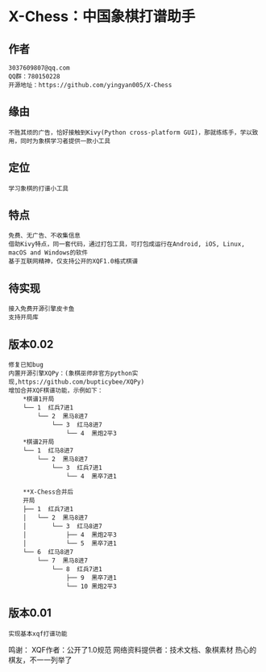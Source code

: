 <!--
 * @Author: Paoger
 * @Date: 2024-01-03 10:22:01
 * @LastEditors: Paoger
 * @LastEditTime: 2024-01-05 10:39:03
 * @Description: 
 * 
 * Copyright (c) 2024 by Paoger, All Rights Reserved. 
-->
# X-Chess：中国象棋打谱助手
## 作者
    3037609807@qq.com
    QQ群：780150228
    开源地址：https://github.com/yingyan005/X-Chess
## 缘由
    不胜其烦的广告，恰好接触到Kivy(Python cross-platform GUI)，那就练练手，学以致用，同时为象棋学习者提供一款小工具
## 定位
    学习象棋的打谱小工具
## 特点
    免费、无广告、不收集信息
    借助Kivy特点，同一套代码，通过打包工具，可打包成运行在Android, iOS, Linux, macOS and Windows的软件
    基于互联网精神，仅支持公开的XQF1.0格式棋谱

## 待实现
    接入免费开源引擎皮卡鱼
    支持开局库

## 版本0.02
    修复已知bug
    内置开源引擎XQPy：(象棋巫师非官方python实现,https://github.com/bupticybee/XQPy)
    增加合并XQF棋谱功能，示例如下：
        *棋谱1开局
        └── 1  红兵7进1
            └── 2  黑马8进7
                └── 3  红马8进7
                    └── 4  黑炮2平3
        *棋谱2开局
        └── 1  红马8进7
            └── 2  黑马8进7
                └── 3  红兵7进1
                    └── 4  黑卒7进1

        **X-Chess合并后
        开局
        ├── 1  红兵7进1
        │   └── 2  黑马8进7
        │       └── 3  红马8进7
        │           ├── 4  黑炮2平3
        │           └── 5  黑卒7进1
        └── 6  红马8进7
            └── 7  黑马8进7
                └── 8  红兵7进1
                    ├── 9  黑卒7进1
                    └── 10 黑炮2平3


## 版本0.01
    实现基本xqf打谱功能


鸣谢：
        XQF作者：公开了1.0规范
        网络资料提供者：技术文档、象棋素材
        热心的棋友，不一一列举了